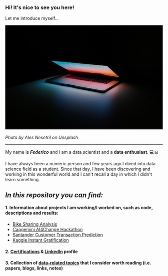 ### Hi! It's nice to see you here!

Let me introduce myself...

![cover](ales-nesetril-734016-unsplash.jpg)

_Photo by Ales Nesetril on Unsplash_

---

My name is **_Federico_** and I am a data scientist and a **data enthusiast**. 💻📊

I have always been a numeric person and few years ago I dived into data science field as a student. Since that day, I have been discovering and working in this wonderful world and I can't recall a day in which I didn't learn something.

## *In this repository you can find:*

#### 1. Information about projects I am working/I worked on, such as code, descriptions and results:
- [Bike Sharing Analysis](Bike_Sharing_Analysis)
- [Capgemini AI4Change Hackathon](Capgemini_AI4Change_Hackathon)
- [Santander Customer Transaction Prediction](Santander_Customer_Transaction_Prediction)
- [Kaggle Instant Gratification](Kaggle_Instant_Gratification)

#### 2. [Certifications](Resume%20%26%20Certifications) & [LinkedIn](https://www.linkedin.com/in/federico-raimondi-cominesi/) profile

#### 3. Collection of [data-related topics](Data_Stuff) that I consider worth reading (i.e. papers, blogs, links, notes)

